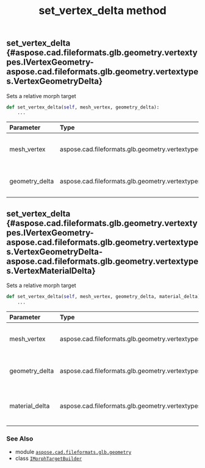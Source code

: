 ﻿---
title: set_vertex_delta method
second_title: Aspose.CAD for Python via .NET API References
description: 
type: docs
weight: 30
url: /python-net/aspose.cad.fileformats.glb.geometry/imorphtargetbuilder/set_vertex_delta/
is_root: false
---

## set_vertex_delta {#aspose.cad.fileformats.glb.geometry.vertextypes.IVertexGeometry-aspose.cad.fileformats.glb.geometry.vertextypes.VertexGeometryDelta}

Sets a relative morph target



```python
def set_vertex_delta(self, mesh_vertex, geometry_delta):
    ...
```


| Parameter | Type | Description |
| :- | :- | :- |
| mesh_vertex | aspose.cad.fileformats.glb.geometry.vertextypes.IVertexGeometry | The base mesh vertex to morph. |
| geometry_delta | aspose.cad.fileformats.glb.geometry.vertextypes.VertexGeometryDelta | The offset from `mesh_vertex` to morph. |


## set_vertex_delta {#aspose.cad.fileformats.glb.geometry.vertextypes.IVertexGeometry-aspose.cad.fileformats.glb.geometry.vertextypes.VertexGeometryDelta-aspose.cad.fileformats.glb.geometry.vertextypes.VertexMaterialDelta}

Sets a relative morph target



```python
def set_vertex_delta(self, mesh_vertex, geometry_delta, material_delta):
    ...
```


| Parameter | Type | Description |
| :- | :- | :- |
| mesh_vertex | aspose.cad.fileformats.glb.geometry.vertextypes.IVertexGeometry | The base mesh vertex to morph. |
| geometry_delta | aspose.cad.fileformats.glb.geometry.vertextypes.VertexGeometryDelta | The offset from `mesh_vertex` to morph. |
| material_delta | aspose.cad.fileformats.glb.geometry.vertextypes.VertexMaterialDelta | The offset from `mesh_vertex` material to morph. |



### See Also
* module [`aspose.cad.fileformats.glb.geometry`](../../)
* class [`IMorphTargetBuilder`](/cad/python-net/aspose.cad.fileformats.glb.geometry/imorphtargetbuilder)
